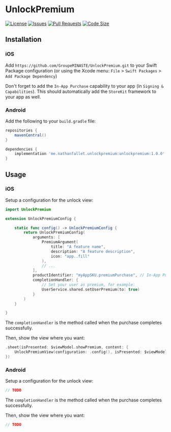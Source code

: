 # UnlockPremium

[![License](https://img.shields.io/github/license/GroupeMINASTE/UnlockPremium)](LICENSE)
[![Issues](https://img.shields.io/github/issues/GroupeMINASTE/UnlockPremium)]()
[![Pull Requests](https://img.shields.io/github/issues-pr/GroupeMINASTE/UnlockPremium)]()
[![Code Size](https://img.shields.io/github/languages/code-size/GroupeMINASTE/UnlockPremium)]()

## Installation

### iOS

Add `https://github.com/GroupeMINASTE/UnlockPremium.git` to your Swift Package configuration (or using the Xcode menu: `File` > `Swift Packages` > `Add Package Dependency`)

Don't forget to add the `In-App Purchase` capability to your app (in `Signing & Capabilities`). This should automatically add the `StoreKit` framework to your app as well.

### Android

Add the following to your `build.gradle` file:

```groovy
repositories {
    mavenCentral()
}

dependencies {
    implementation 'me.nathanfallet.unlockpremium:unlockpremium:1.0.0'
}
```

## Usage

### iOS

Setup a configuration for the unlock view:

```swift
import UnlockPremium

extension UnlockPremiumConfig {

    static func config() -> UnlockPremiumConfig {
        return UnlockPremiumConfig(
            arguments: [
                PremiumArgument(
                    title: "A feature name",
                    description: "A feature description",
                    icon: "app..fill"
                ),
                // ...
            ],
            productIdentifier: "myAppSKU.premiumPurchase", // In-App Purchase `Product ID`
            completionHandler: {
                // Set your user as premium, for example:
                UserService.shared.setUserPremium(to: true)
            }
        )
    }

}
```

The `completionHandler` is the method called when the purchase completes successfully.

Then, show the view where you want:

```swift
.sheet(isPresented: $viewModel.showPremium, content: {
    UnlockPremiumView(configuration: .config(), isPresented: $viewModel.showPremium)
})
```

### Android

Setup a configuration for the unlock view:

```kotlin
// TODO
```

The `completionHandler` is the method called when the purchase completes successfully.

Then, show the view where you want:

```kotlin
// TODO
```
